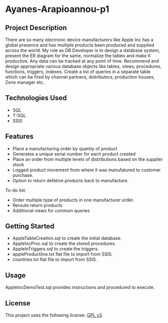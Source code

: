 # Ayanes-Arapioannou-p1

## Project Description

There are so many electronic device manufacturers like Apple Inc has a global presence and has multiple products been produced and supplied across the world. My role as DB Developer is to design a database system, present the ER diagram for the same, normalize the tables and make It productive. Any data can be tracked at any point of time. Recommend and design appropriate various database objects like tables, views, procedures, functions, triggers, indexes. Create a list of queries in a separate table which can be fired by channel partners, distributors, production houses, Zone manager etc.

## Technologies Used

* SQL
* T-SQL
* SSIS

## Features

* Place a manufacturing order by quantiy of product
* Generates a unique serial number for each product created
* Place an order from multiple levels of distributions based on the supplier stock
* Logged product movement from where it was manufatured to customer purchase.
* Option to return defetive products back to manufacture.

To-do list:
* Order multiple type of products in one manufacturer order.
* Reroute return products
* Additional views for common queries

## Getting Started
   
* AppleTableCreation.sql to create the initial database.
* AppleIncProc.sql to create the stored procedures.
* AppleInTriggers.sql to create the triggers.
* appleProductline.txt flat file to import from SSIS.
* countries.txt flat file to import from SSIS.

## Usage

AppleIncDemoTest.sql provides instructions and procedured to execute.

## License

This project uses the following license: [GPL v3](https://opensource.org/licenses/GPL-3.0).
